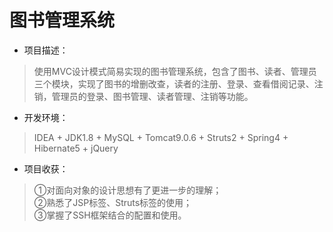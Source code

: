 # 图书管理系统

* 项目描述：
> 使用MVC设计模式简易实现的图书管理系统，包含了图书、读者、管理员三个模块，实现了图书的增删改查，读者的注册、登录、查看借阅记录、注销，管理员的登录、图书管理、读者管理、注销等功能。 

* 开发环境： 
> IDEA + JDK1.8 + MySQL + Tomcat9.0.6 + Struts2 + Spring4 + Hibernate5 + jQuery 

* 项目收获： 
> ①对面向对象的设计思想有了更进一步的理解； <br>
> ②熟悉了JSP标签、Struts标签的使用；  <br>
> ③掌握了SSH框架结合的配置和使用。 <br>
